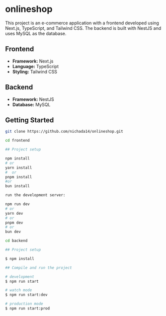 
# onlineshop

This project is an e-commerce application with a frontend developed using Next.js, TypeScript, and Tailwind CSS. The backend is built with NestJS and uses MySQL as the database.

## Frontend
- **Framework:** Next.js
- **Language:** TypeScript
- **Styling:** Tailwind CSS

## Backend
- **Framework:** NestJS
- **Database:** MySQL

## Getting Started
```bash 
git clone https://github.com/nichada14/onlineshop.git

cd frontend 

## Project setup

npm install 
# or
yarn install 
#  or
pnpm install 
#or
bun install 

run the development server:

npm run dev
# or
yarn dev
# or
pnpm dev
# or
bun dev

cd backend

## Project setup

$ npm install

## Compile and run the project

# development
$ npm run start

# watch mode
$ npm run start:dev

# production mode
$ npm run start:prod




